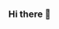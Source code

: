### Hi there 👋

<!--
**brooke-coneeny/brooke-coneeny** is a ✨ _special_ ✨ repository because its `README.md` (this file) appears on your GitHub profile.

My name is Brooke Coneeny and I am apart of the class of 2023 at Swarthmore College. 
I am majoring in mathematics (emphasis in statistics) and computer science.
My special interest lies in sports analytics, specifically baseball and softball 

- 🔭 I’m currently working on the project "Maximizing wOBA with Launch Angle and Exit Velocity" with @sarah_sult and @erin_franke
- 📫 How to reach me: 
Email: bconeen1@swarthmore.edu
Twitter: @ConeenyStats
-->
